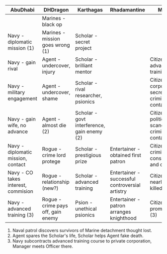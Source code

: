 
| AbuDhabi | DHDragon | Karthagas | Rhadamantine | Mobi |
|----------|----------|-----------|--------------|------|
|                                     |Marines - black op                 |                                           |||
|Navy - diplomatic mission (1)        |Marines - mission goes wrong (1)   |Scholar - secret project                   |||
|Navy - gain rival                    |Agent - undercover, injury         |Scholar - brilliant mentor                 ||Citizen - advanced training|
|Navy - military engagement           |Agent - undercover, shame          |Scholar - rival researcher, psionics       ||Citizen - corporate secret, criminal contact|
|Navy - gain wife, no advance         |Agent - almost die (2)             |Scholar - govt interference, gain enemy (2)||Citizen - political scandal, criminal contact|
|Navy - diplomatic mission, contact   |Rogue - crime lord protege         |Scholar - prestigious prize                |Entertainer - obtained first patron|Citizen - criminal conspiracy and contact|
|Navy - CO takes interest, commision  |Rogue - relationship (new?)        |Scholar - advanced training                |Entertainer - successful controversial artistry|Citizen - nearly killed |
|Navy - advanced training (3)         |Rogue - crime pays off, gain enemy |Psion - unethical psionics                 |Entertainer - patron arranges knighthood|Citizen - promotions! (3)|

1. Naval patrol discovers survivors of Marine detachment thought lost.
2. Agent spares the Scholar's life, Scholar helps Agent fake death.
3. Navy subcontracts advanced training course to private corporation, Manager meets Officer there.
